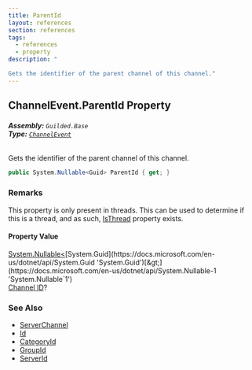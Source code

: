```yaml
---
title: ParentId
layout: references
section: references
tags:
  - references
  - property
description: "

Gets the identifier of the parent channel of this channel."
---
```


## ChannelEvent.ParentId Property
###### **Assembly:** `Guilded.Base`<br/>**Type:** [`ChannelEvent`](ChannelEvent 'Guilded.Base.Events.ChannelEvent')

Gets the identifier of the parent channel of this channel.

```csharp
public System.Nullable<Guid> ParentId { get; }
```

### Remarks
  
This property is only present in threads. This can be used to determine if this is a thread, and as such, [IsThread](ServerChannel.IsThread 'Guilded.Base.Servers.ServerChannel.IsThread') property exists.

#### Property Value
[System.Nullable&lt;](https://docs.microsoft.com/en-us/dotnet/api/System.Nullable-1 'System.Nullable`1')[System.Guid](https://docs.microsoft.com/en-us/dotnet/api/System.Guid 'System.Guid')[&gt;](https://docs.microsoft.com/en-us/dotnet/api/System.Nullable-1 'System.Nullable`1')  
[Channel ID](ServerChannel.Id 'Guilded.Base.Servers.ServerChannel.Id')?

### See Also
- [ServerChannel](ServerChannel 'Guilded.Base.Servers.ServerChannel')
- [Id](ServerChannel.Id 'Guilded.Base.Servers.ServerChannel.Id')
- [CategoryId](ServerChannel.CategoryId 'Guilded.Base.Servers.ServerChannel.CategoryId')
- [GroupId](ServerChannel.GroupId 'Guilded.Base.Servers.ServerChannel.GroupId')
- [ServerId](ServerChannel.ServerId 'Guilded.Base.Servers.ServerChannel.ServerId')